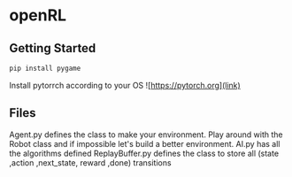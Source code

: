 # openRL



## Getting Started

```bash
pip install pygame
```
Install pytorrch according to your OS ![https://pytorch.org](link)


## Files
Agent.py defines the class to make your environment. Play around with the Robot class and if impossible let's build a better environment.
AI.py has all the algorithms defined
ReplayBuffer.py defines the class to store all (state ,action ,next_state, reward ,done) transitions

<!--
## Heuristic 
There are numerous heuristics that can be used in path planning algorithms. Use what is suitable for your problem. 
```cpp
/*
Heuristic funtion. Should be modified according to the problem.
Current heuristic is (x1-x2)^2 + (y1-y2)^2
*/
double Heuristic(const PointI &a, const PointI &b)
{
    return 10 * std::sqrt(((std::get<0>(a) - std::get<0>(b)) ^ 2 + (std::get<1>(a) - std::get<1>(b)) ^ 2));
};
```
## Complexity
<img src="Astar_comp.png" width="700" height="200" /> <br/> 
(Source : http://www.ai.mit.edu/courses/6.034b/searchcomplex.pdf)
-->
<!--
## Contributing
This repository is in it's beginning stages. The goal of this project is to use the speed and efficiency of C++ along with its modern syntax to provide a simple interface for the user to test his/her algorithms. If you feel you are interested in contributing please send me an email as I am still in the process of finalizing a "how to contribute?" guidelines. Thank you :)
<!--
### Prerequisites
OpenCV <br/>
C++ 17 <br/>
cmake <br/>
<!--
### Installing
Installing OpenCV: <br/>
**[Install HomeBrew]**:
```
/usr/bin/ruby -e "$(curl -fsSL https://raw.githubusercontent.com/Homebrew/install/master/install)"
```
**[Install OpenCV]**: <br/>
```
brew install opencv
```
<!--
**[Install pkg-config]**:<br/>
```
brew install pkg-config
```
Clone the repo:
```
git clone https://github.com/gautam-sharma1/AStar-Search-ModernCpp.git

```
### Running
```
cd AStar-Search-ModernCpp
cd build
cmake .. && make
./main
```



## Built With

* [OpenCV](https://docs.opencv.org/3.4/) - Used for Visualization


## Authors

* **Gautam Sharma** - *Initial work* - [Github](https://github.com/gautam-sharma1)
* Please leave a star if you find this repo interesting!


## License

This project is licensed under the MIT License - see the [LICENSE.md](LICENSE.md) file for details
-->



